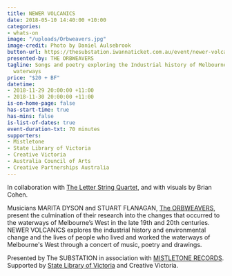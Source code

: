 ```yaml
---
title: NEWER VOLCANICS
date: 2018-05-10 14:40:00 +10:00
categories:
- whats-on
image: "/uploads/Orbweavers.jpg"
image-credit: Photo by Daniel Aulsebrook
button-url: https://thesubstation.iwannaticket.com.au/event/newer-volcanics-MTUyNzc
presented-by: THE ORBWEAVERS
tagline: Songs and poetry exploring the Industrial history of Melbourne's western
  waterways
price: "$20 + BF"
datetime:
- 2018-11-29 20:00:00 +11:00
- 2018-11-30 20:00:00 +11:00
is-on-home-page: false
has-start-time: true
has-mins: false
is-list-of-dates: true
event-duration-txt: 70 minutes
supporters:
- Mistletone
- State Library of Victoria
- Creative Victoria
- Australia Council of Arts
- Creative Partnerships Australia
---
```


In collaboration with [The Letter String Quartet](https://www.theletterstringquartet.com/), and with visuals by Brian Cohen. 

Musicians MARITA DYSON and STUART FLANAGAN, [The ORBWEAVERS](http://www.theorbweavers.com/), present the culmination of their research into the changes that occurred to the waterways of Melbourne’s West in the late 19th and 20th centuries. NEWER VOLCANICS explores the industrial history and environmental change and the lives of people who lived and worked the waterways of Melbourne's West through a concert of music, poetry and drawings.

Presented by The SUBSTATION in association with [MISTLETONE RECORDS](https://www.mistletone.net/). Supported by [State Library of Victoria](https://www.slv.vic.gov.au/) and Creative Victoria.
